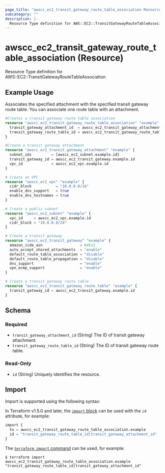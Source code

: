 ```yaml
---
page_title: "awscc_ec2_transit_gateway_route_table_association Resource - terraform-provider-awscc"
subcategory: ""
description: |-
  Resource Type definition for AWS::EC2::TransitGatewayRouteTableAssociation
---
```


# awscc_ec2_transit_gateway_route_table_association (Resource)

Resource Type definition for AWS::EC2::TransitGatewayRouteTableAssociation

## Example Usage
Associates the specified attachment with the specified transit gateway route table. You can associate one route table with an attachment.
```terraform
#Creates a transit gateway route table association
resource "awscc_ec2_transit_gateway_route_table_association" "example" {
  transit_gateway_attachment_id  = awscc_ec2_transit_gateway_attachment.example.id
  transit_gateway_route_table_id = awscc_ec2_transit_gateway_route_table.example.id
}

#Create a transit gateway attachment
resource "awscc_ec2_transit_gateway_attachment" "example" {
  subnet_ids         = [awscc_ec2_subnet.example.id]
  transit_gateway_id = awscc_ec2_transit_gateway.example.id
  vpc_id             = awscc_ec2_vpc.example.id
}

# Create an VPC
resource "awscc_ec2_vpc" "example" {
  cidr_block           = "10.0.0.0/16"
  enable_dns_support   = true
  enable_dns_hostnames = true
}

# Create a public subnet 
resource "awscc_ec2_subnet" "example" {
  vpc_id     = awscc_ec2_vpc.example.id
  cidr_block = "10.0.0.0/24"
}

# Create a transit gateway
resource "awscc_ec2_transit_gateway" "example" {
  amazon_side_asn                 = 64512
  auto_accept_shared_attachments  = "enable"
  default_route_table_association = "disable"
  default_route_table_propagation = "disable"
  dns_support                     = "enable"
  vpn_ecmp_support                = "enable"
}

# Create a transit gateway route table
resource "awscc_ec2_transit_gateway_route_table" "example" {
  transit_gateway_id = awscc_ec2_transit_gateway.example.id
}
```


<!-- schema generated by tfplugindocs -->
## Schema

### Required

- `transit_gateway_attachment_id` (String) The ID of transit gateway attachment.
- `transit_gateway_route_table_id` (String) The ID of transit gateway route table.

### Read-Only

- `id` (String) Uniquely identifies the resource.

## Import

Import is supported using the following syntax:

In Terraform v1.5.0 and later, the [`import` block](https://developer.hashicorp.com/terraform/language/import) can be used with the `id` attribute, for example:

```terraform
import {
  to = awscc_ec2_transit_gateway_route_table_association.example
  id = "transit_gateway_route_table_id|transit_gateway_attachment_id"
}
```

The [`terraform import` command](https://developer.hashicorp.com/terraform/cli/commands/import) can be used, for example:

```shell
$ terraform import awscc_ec2_transit_gateway_route_table_association.example "transit_gateway_route_table_id|transit_gateway_attachment_id"
```